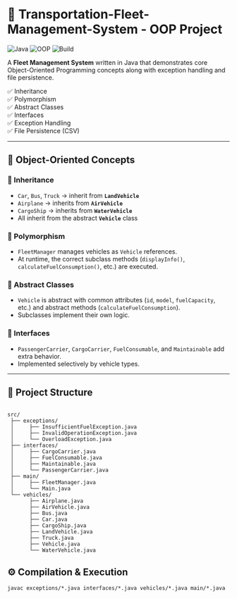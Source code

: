 # 🚖 Transportation-Fleet-Management-System - OOP Project

![Java](https://img.shields.io/badge/Java-17-orange)
![OOP](https://img.shields.io/badge/Concepts-Inheritance%2C%20Polymorphism%2C%20Abstraction%2C%20Interfaces-blue)
![Build](https://img.shields.io/badge/Build-Passing-brightgreen)

A **Fleet Management System** written in Java that demonstrates core  
Object-Oriented Programming concepts along with exception handling and file persistence.

✅ Inheritance  
✅ Polymorphism  
✅ Abstract Classes  
✅ Interfaces  
✅ Exception Handling  
✅ File Persistence (CSV)

---

## 🧬 Object-Oriented Concepts

### 🔹 Inheritance
- `Car`, `Bus`, `Truck` → inherit from **`LandVehicle`**
- `Airplane` → inherits from **`AirVehicle`**
- `CargoShip` → inherits from **`WaterVehicle`**
- All inherit from the abstract **`Vehicle`** class

### 🔹 Polymorphism
- `FleetManager` manages vehicles as `Vehicle` references.
- At runtime, the correct subclass methods (`displayInfo()`, `calculateFuelConsumption()`, etc.) are executed.

### 🔹 Abstract Classes
- `Vehicle` is abstract with common attributes (`id`, `model`, `fuelCapacity`, etc.) and abstract methods (`calculateFuelConsumption`).
- Subclasses implement their own logic.

### 🔹 Interfaces
- `PassengerCarrier`, `CargoCarrier`, `FuelConsumable`, and `Maintainable` add extra behavior.
- Implemented selectively by vehicle types.

---

## 📂 Project Structure

```plaintext\

src/
 ├── exceptions/
 │     ├── InsufficientFuelException.java
 │     ├── InvalidOperationException.java
 │     └── OverloadException.java
 ├── interfaces/
 │     ├── CargoCarrier.java
 │     ├── FuelConsumable.java
 │     ├── Maintainable.java
 │     └── PassengerCarrier.java
 ├── main/
 │     ├── FleetManager.java
 │     └── Main.java
 └── vehicles/
       ├── Airplane.java
       ├── AirVehicle.java
       ├── Bus.java
       ├── Car.java
       ├── CargoShip.java
       ├── LandVehicle.java
       ├── Truck.java
       ├── Vehicle.java
       └── WaterVehicle.java
```
## ⚙️ Compilation & Execution

```plaintext\
javac exceptions/*.java interfaces/*.java vehicles/*.java main/*.java
```

